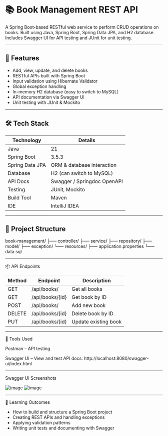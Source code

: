 # 📚 Book Management REST API

A Spring Boot-based RESTful web service to perform CRUD operations on books. Built using Java, Spring Boot, Spring Data JPA, and H2 database. 
Includes Swagger UI for API testing and JUnit for unit testing.

---

## 🚀 Features

- Add, view, update, and delete books
- RESTful APIs built with Spring Boot
- Input validation using Hibernate Validator
- Global exception handling
- In-memory H2 database (easy to switch to MySQL)
- API documentation via Swagger UI
- Unit testing with JUnit & Mockito

---

## 🛠 Tech Stack

| Technology     | Details                     |
|----------------|-----------------------------|
| Java           | 21                          |
| Spring Boot    | 3.5.3                       |
| Spring Data JPA| ORM & database interaction  |
| Database       | H2 (can switch to MySQL)    |
| API Docs       | Swagger / Springdoc OpenAPI |
| Testing        | JUnit, Mockito              |
| Build Tool     | Maven                       |
| IDE            | IntelliJ IDEA               |

---

## 📁 Project Structure
book-management/
├── controller/
├── service/
├── repository/
├── model/
├── exception/
└── resources/
├── application.properties
└── data.sql

---

📦 API Endpoints

| Method	   |   Endpoint	         |     Description            |
|------------|---------------------|----------------------------|
| GET	       |  /api/books/	       |     Get all books          |
| GET	       |  /api/books/{id}	   |     Get book by ID         |
| POST	     |  /api/books/	       |     Add new book           |
| DELETE	   |  /api/books/{id}	   |     Delete book by ID      |
| PUT        |  /api/books/{id}    |     Update existing book   |

---

🧰 Tools Used

Postman – API testing

Swagger UI – View and test API docs: http://localhost:8080/swagger-ui/index.html

---

Swagger UI Screenshots

![image](https://github.com/user-attachments/assets/542afc44-052e-4e09-82a1-28df15e54cb5)
![image](https://github.com/user-attachments/assets/15d46888-48d1-4900-b740-9ccc54405822)

---

🧠 Learning Outcomes
- How to build and structure a Spring Boot project
- Creating REST APIs and handling exceptions
- Applying validation patterns
- Writing unit tests and documenting with Swagger
